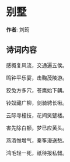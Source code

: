# 别墅

**作者**: 刘筠

## 诗词内容

感概复风流，交通遍五侯。

鸣钟平乐宴，击鞠茂陵游。

狡兔方多穴，苍鹰始下韝。

铃奴藏广柳，剑骑骋长楸。

云际寻橦技，花间笑躄楼。

害先除白额，梦已应黄头。

燕酒惟增气，秦筝漫送愁。

鸿毛轻一死，祇待报私雠。

